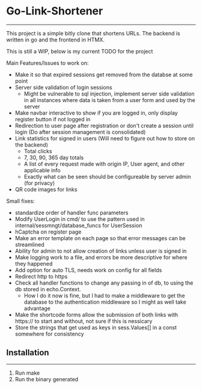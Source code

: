# Go-Link-Shortener
---
This project is a simple bitly clone that shortens URLs. The backend is written in go and the frontend in HTMX.

This is still a WIP, below is my current TODO for the project 

Main Features/Issues to work on:
* Make it so that expired sessions get removed from the databse at some point
* Server side validation of login sessions
    - Might be vulnerable to sql injection, implement server side validation in all instances where data is taken from a user form and used by the server 
* Make navbar interactive to show if you are logged in, only display register button if not logged in
* Redirection to user page after registration or don't create a session until login (Do after session management is consolidated)
* Link statistics for signed in users (Will need to figure out how to store on the backend)
    - Total clicks
    - 7, 30, 90, 365 day totals
    - A list of every request made with origin IP, User agent, and other applicable info
    - Exactly what can be seen should be configureable by server admin (for privacy)
* QR code images for links


Small fixes:
* standardize order of handler func parameters
* Modify UserLogin in cmd/ to use the pattern used in internal/sessmngt/database_funcs for UserSession
* hCaptcha on register page
* Make an error template on each page so that error messages can be streamlined
* Ability for admin to not allow creation of links unless user is signed in
* Make logging work to a file, and errors be more descriptive for where they happened
* Add option for auto TLS, needs work on config for all fields
* Redirect http to https
* Check all handler functions to change any passing in of db, to using the db stored in echo.Context.
    - How I do it now is fine, but I had to make a middleware to get the database to the authentication middleware so I might as well take advantage 
* Make the shortcode forms allow the submission of both links with https:// to start and without, not sure if this is nessicary 
* Store the strings that get used as keys in sess.Values[] in a const somewhere for consistency


## Installation
---
1. Run make
2. Run the binary generated
